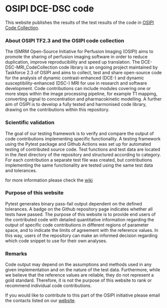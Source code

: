 OSIPI DCE-DSC code
====================

This website publishes the results of the test results of the code in [OSIPI Code Collection](https://github.com/OSIPI/DCE-DSC-MRI_CodeCollection).

### About OSIPI TF2.3 and the OSIPI code collection  

The ISMRM Open-Source Initiative for Perfusion Imaging (OSIPI) aims to promote the sharing of perfusion imaging software in order to reduce duplication, improve reproducibility and speed up translation. 
The DCE-DSC-MRI_CodeCollection code library is an ongoing project maintained by Taskforce 2.3 of OSIPI and aims to collect, test and share open-source code for the analysis of dynamic contrast-enhanced (DCE-) and dynamic susceptibility-enhanced (DSC-) MRI for use in research and software development. 
Code contributions can include modules covering one or more steps within the image processing pipeline, for example T1 mapping, converting signal to concentration and pharmacokinetic modelling. 
A further aim of OSIPI is to develop a fully tested and harmonised code library, drawing on the contributions within this repository.


### Scientific validation
The goal of our testing framework is to verify and compare the output of 
code contributions implementing specific functionality. 
A testing framework using the Pytest package and Github Actions was set up for 
automated testing of contributed source code. 
Test functions and test data are located in the /test directory of the 
repository and structured according to category. 
For each contribution a separate test file was created, but contributions 
implementing the same functionality are tested using the same test data and 
tolerances.

for more information please check the [wiki](https://github.com/OSIPI/DCE-DSC-MRI_CodeCollection/wiki/Viewing-the-test-results)

### Purpose of this website
Pytest generates binary pass-fail output dependent on the defined tolerances.
A badge on the Github repository page indicates whether all tests have passed.
The purpose of this website is to provide end users of the contributed 
code with detailed quantitative information regarding the output of specific 
code contributions in different regions of parameter space, and to indicate 
the limits of agreement with the reference values.
In this way, users of the repository can make an informed decision regarding 
which code snippet to use for their own analyses.

### Remarks
Code output may depend on the assumptions and methods used in any given 
implementation and on the nature of the test data. Furthermore, while we 
believe that the reference values are reliable, they do not represent a 
gold standard. Therefore, it is not the purpose of this website to rank or 
recommend individual code contributions.

If you would like to contribute to this part of the OSIPI initiative please email the contacts listed on our [website](https://www.osipi.org/task-force-2-3/).

